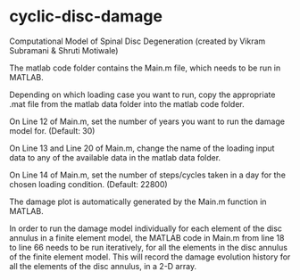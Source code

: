 # cyclic-disc-damage
Computational Model of Spinal Disc Degeneration (created by Vikram Subramani &amp; Shruti Motiwale)

The matlab code folder contains the Main.m file, which needs to be run in MATLAB.

Depending on which loading case you want to run, copy the appropriate .mat file from the matlab data folder into the matlab code folder. 

On Line 12 of Main.m, set the number of years you want to run the damage model for. (Default: 30)

On Line 13 and Line 20 of Main.m, change the name of the loading input data to any of the available data in the matlab data folder.

On Line 14 of Main.m, set the number of steps/cycles taken in a day for the chosen loading condition. (Default: 22800)

The damage plot is automatically generated by the Main.m function in MATLAB.



In order to run the damage model individually for each element of the disc annulus in a finite element model, the MATLAB code in Main.m from line 18 to line 66 needs to be run iteratively, for all the elements in the disc annulus of the finite element model. This will record the damage evolution history for all the elements of the disc annulus, in a 2-D array.    
